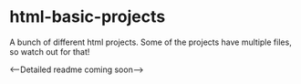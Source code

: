 # html-basic-projects
A bunch of different html projects.
Some of the projects have multiple files, so watch out for that!

<--Detailed readme coming soon-->
